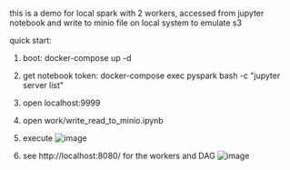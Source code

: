 this is a demo for local spark with 2 workers, accessed from jupyter notebook and write to minio file on local system to emulate s3

quick start:
1. boot: 
docker-compose up -d
2. get notebook token: 
docker-compose exec pyspark bash -c "jupyter server list" 
3. open localhost:9999
4. open work/write_read_to_minio.ipynb
5. execute
![image](https://user-images.githubusercontent.com/5821916/136770527-e6b2ea0e-1094-4043-bd7d-38229aa5640a.png)

6. see http://localhost:8080/ for the workers and DAG
![image](https://user-images.githubusercontent.com/5821916/136769304-24039d98-b3c7-4e22-93e8-e0632497ab5a.png)



